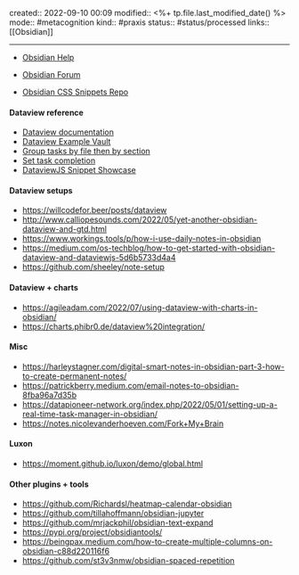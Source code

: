 created:: 2022-09-10 00:09
modified:: <%+ tp.file.last_modified_date() %>
mode:: #metacognition 
kind:: #praxis 
status:: #status/processed
links:: [[Obsidian]]
***

* [Obsidian Help](https://help.obsidian.md/Obsidian/Index)
* [Obsidian Forum](https://forum.obsidian.md/)

* [Obsidian CSS Snippets Repo](https://github.com/Dmytro-Shulha/obsidian-css-snippets/tree/master/Snippets)

#### Dataview reference
- [Dataview documentation](https://blacksmithgu.github.io/obsidian-dataview/api/code-reference/#dvtasklisttasks-groupbyfile)
- [Dataview Example Vault](https://s-blu.github.io/obsidian_dataview_example_vault/)
- [Group tasks by file then by section](https://github.com/blacksmithgu/obsidian-dataview/discussions/720)
- [Set task completion](https://github.com/blacksmithgu/obsidian-dataview/issues/448)
- [DataviewJS Snippet Showcase](https://forum.obsidian.md/t/dataviewjs-snippet-showcase/17847)

#### Dataview setups
- https://willcodefor.beer/posts/dataview
- http://www.calliopesounds.com/2022/05/yet-another-obsidian-dataview-and-gtd.html
- https://www.workings.tools/p/how-i-use-daily-notes-in-obsidian
- https://medium.com/os-techblog/how-to-get-started-with-obsidian-dataview-and-dataviewjs-5d6b5733d4a4
- https://github.com/sheeley/note-setup

#### Dataview + charts
- https://agileadam.com/2022/07/using-dataview-with-charts-in-obsidian/
- https://charts.phibr0.de/dataview%20integration/

#### Misc
- https://harleystagner.com/digital-smart-notes-in-obsidian-part-3-how-to-create-permanent-notes/
- https://patrickberry.medium.com/email-notes-to-obsidian-8fba96a7d35b
- https://datapioneer-network.org/index.php/2022/05/01/setting-up-a-real-time-task-manager-in-obsidian/
- https://notes.nicolevanderhoeven.com/Fork+My+Brain

#### Luxon
- https://moment.github.io/luxon/demo/global.html

#### Other plugins + tools
- https://github.com/Richardsl/heatmap-calendar-obsidian
- https://github.com/tillahoffmann/obsidian-jupyter
- https://github.com/mrjackphil/obsidian-text-expand
- https://pypi.org/project/obsidiantools/
- https://beingpax.medium.com/how-to-create-multiple-columns-on-obsidian-c88d220116f6
- https://github.com/st3v3nmw/obsidian-spaced-repetition